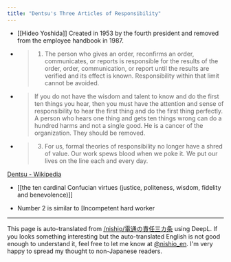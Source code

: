 ```yaml
---
title: "Dentsu's Three Articles of Responsibility"
---
```


- [[Hideo Yoshida]] Created in 1953 by the fourth president and removed from the employee handbook in 1987.
- > 1. The person who gives an order, reconfirms an order, communicates, or reports is responsible for the results of the order, order, communication, or report until the results are verified and its effect is known. Responsibility within that limit cannot be avoided.
- > If you do not have the wisdom and talent to know and do the first ten things you hear, then you must have the attention and sense of responsibility to hear the first thing and do the first thing perfectly. A person who hears one thing and gets ten things wrong can do a hundred harms and not a single good. He is a cancer of the organization. They should be removed.
- > 3. For us, formal theories of responsibility no longer have a shred of value. Our work spews blood when we poke it. We put our lives on the line each and every day.

[Dentsu - Wikipedia](https://ja.wikipedia.org/wiki/%E9%9B%BB%E9%80%9A#.E8.B2.AC.E4.BB.BB.E4.B8.89.E3.82.AB.E6.9D.A1)
- [[the ten cardinal Confucian virtues (justice, politeness, wisdom, fidelity and benevolence)]]

- Number 2 is similar to [Incompetent hard worker
---
This page is auto-translated from [/nishio/電通の責任三カ条](https://scrapbox.io/nishio/電通の責任三カ条) using DeepL. If you looks something interesting but the auto-translated English is not good enough to understand it, feel free to let me know at [@nishio_en](https://twitter.com/nishio_en). I'm very happy to spread my thought to non-Japanese readers.